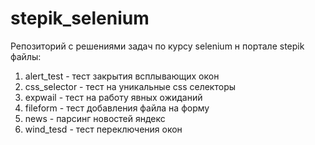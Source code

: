 # stepik_selenium
Репозиторий с решениями задач по курсу selenium н портале stepik
файлы:
1. alert_test - тест закрытия всплывающих окон
2. css_selector - тест на уникальные css селекторы
3. expwail - тест на работу явных ожиданий
4. fileform - тест добавления файла на форму
5. news - парсинг новостей яндекс
6. wind_tesd - тест переключения окон
